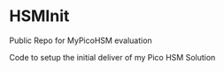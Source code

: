 # HSMInit
Public Repo for MyPicoHSM evaluation

Code to setup the initial deliver of my Pico HSM Solution
